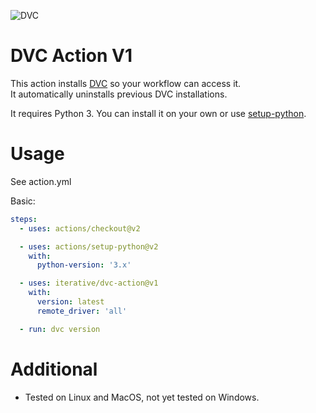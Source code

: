 ![DVC](https://user-images.githubusercontent.com/414967/90146182-07d2da00-dd81-11ea-819e-cd43c330e1ee.png)

# DVC Action V1

This action installs [DVC](https://dvc.org/) so your workflow can access it.  
It automatically uninstalls previous DVC installations.

It requires Python 3. You can install it on your own or use
[setup-python](https://github.com/actions/setup-python).

# Usage

See action.yml

Basic:

```yaml
steps:
  - uses: actions/checkout@v2

  - uses: actions/setup-python@v2
    with:
      python-version: '3.x'

  - uses: iterative/dvc-action@v1
    with:
      version: latest
      remote_driver: 'all'

  - run: dvc version
```

# Additional

- Tested on Linux and MacOS, not yet tested on Windows.
